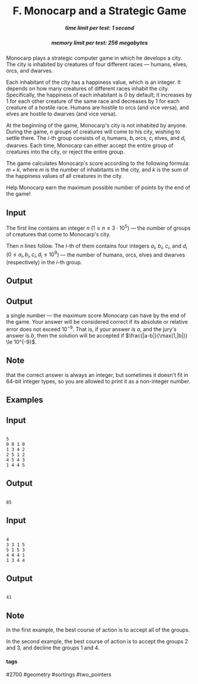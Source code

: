 <h1 style='text-align: center;'> F. Monocarp and a Strategic Game</h1>

<h5 style='text-align: center;'>time limit per test: 1 second</h5>
<h5 style='text-align: center;'>memory limit per test: 256 megabytes</h5>

Monocarp plays a strategic computer game in which he develops a city. The city is inhabited by creatures of four different races — humans, elves, orcs, and dwarves.

Each inhabitant of the city has a happiness value, which is an integer. It depends on how many creatures of different races inhabit the city. Specifically, the happiness of each inhabitant is $0$ by default; it increases by $1$ for each other creature of the same race and decreases by $1$ for each creature of a hostile race. Humans are hostile to orcs (and vice versa), and elves are hostile to dwarves (and vice versa).

At the beginning of the game, Monocarp's city is not inhabited by anyone. During the game, $n$ groups of creatures will come to his city, wishing to settle there. The $i$-th group consists of $a_i$ humans, $b_i$ orcs, $c_i$ elves, and $d_i$ dwarves. Each time, Monocarp can either accept the entire group of creatures into the city, or reject the entire group.

The game calculates Monocarp's score according to the following formula: $m + k$, where $m$ is the number of inhabitants in the city, and $k$ is the sum of the happiness values of all creatures in the city.

Help Monocarp earn the maximum possible number of points by the end of the game!

## Input

The first line contains an integer $n$ ($1 \leq n \leq 3 \cdot 10^{5}$) — the number of groups of creatures that come to Monocarp's city.

Then $n$ lines follow. The $i$-th of them contains four integers $a_i$, $b_i$, $c_i$, and $d_i$ ($0 \leq a_i, b_i, c_i, d_i \leq 10^{9}$) — the number of humans, orcs, elves and dwarves (respectively) in the $i$-th group.

## Output

## Output

 a single number — the maximum score Monocarp can have by the end of the game. Your answer will be considered correct if its absolute or relative error does not exceed $10^{-9}$. That is, if your answer is $a$, and the jury's answer is $b$, then the solution will be accepted if $\frac{|a-b|}{\max(1,|b|)} \le 10^{-9}$.

## Note

 that the correct answer is always an integer, but sometimes it doesn't fit in $64$-bit integer types, so you are allowed to print it as a non-integer number.

## Examples

## Input


```

5
0 0 1 0
1 3 4 2
2 5 1 2
4 5 4 3
1 4 4 5

```
## Output


```

85

```
## Input


```

4
3 3 1 5
5 1 5 3
4 4 4 1
1 3 4 4

```
## Output


```

41

```
## Note

In the first example, the best course of action is to accept all of the groups.

In the second example, the best course of action is to accept the groups $2$ and $3$, and decline the groups $1$ and $4$.



#### tags 

#2700 #geometry #sortings #two_pointers 